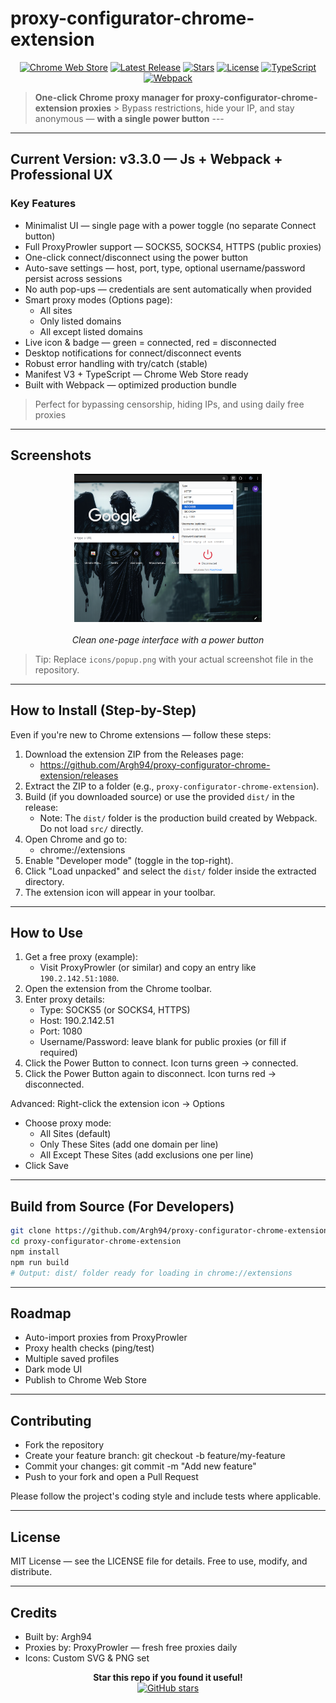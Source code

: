 # proxy-configurator-chrome-extension

<div align="center">

[![Chrome Web Store](https://img.shields.io/badge/Chrome-Add%20to%20Chrome-4CAF50?logo=google-chrome&logoColor=white)](https://chrome.google.com/webstore) [![Latest Release](https://img.shields.io/github/v/release/Argh94/ProxyProwler-VPN-Manager?label=Latest%20Release)](https://github.com/Argh94/ProxyProwler-VPN-Manager/releases) [![Stars](https://img.shields.io/github/stars/Argh94/ProxyProwler-VPN-Manager?style=social)](https://github.com/Argh94/ProxyProwler-VPN-Manager/stargazers) [![License](https://img.shields.io/github/license/Argh94/ProxyProwler-VPN-Manager)](https://github.com/Argh94/ProxyProwler-VPN-Manager/blob/main/LICENSE) [![TypeScript](https://img.shields.io/badge/TypeScript-Ready-3178C6?logo=typescript&logoColor=white)](https://www.typescriptlang.org/) [![Webpack](https://img.shields.io/badge/Built%20with-Webpack-8DD6F9?logo=webpack&logoColor=black)](https://webpack.js.org/)

</div>

> **One-click Chrome proxy manager for proxy-configurator-chrome-extension proxies** > Bypass restrictions, hide your IP, and stay anonymous — **with a single power button** ---

---

## Current Version: v3.3.0 — Js + Webpack + Professional UX

### Key Features
- Minimalist UI — single page with a power toggle (no separate Connect button)  
- Full ProxyProwler support — SOCKS5, SOCKS4, HTTPS (public proxies)  
- One-click connect/disconnect using the power button  
- Auto-save settings — host, port, type, optional username/password persist across sessions  
- No auth pop-ups — credentials are sent automatically when provided  
- Smart proxy modes (Options page):
  - All sites
  - Only listed domains
  - All except listed domains
- Live icon & badge — green = connected, red = disconnected  
- Desktop notifications for connect/disconnect events  
- Robust error handling with try/catch (stable)  
- Manifest V3 + TypeScript — Chrome Web Store ready  
- Built with Webpack — optimized production bundle

> Perfect for bypassing censorship, hiding IPs, and using daily free proxies

---

## Screenshots

<div align="center">
  <img src="icons/popup.png" alt="Popup UI" width="300" />
  <br><br>
  <em>Clean one-page interface with a power button</em>
</div>

> Tip: Replace `icons/popup.png` with your actual screenshot file in the repository.

---

## How to Install (Step-by-Step)

Even if you're new to Chrome extensions — follow these steps:

1. Download the extension ZIP from the Releases page:
   - https://github.com/Argh94/proxy-configurator-chrome-extension/releases
2. Extract the ZIP to a folder (e.g., `proxy-configurator-chrome-extension`).
3. Build (if you downloaded source) or use the provided `dist/` in the release:
   - Note: The `dist/` folder is the production build created by Webpack. Do not load `src/` directly.
4. Open Chrome and go to:
   - chrome://extensions
5. Enable "Developer mode" (toggle in the top-right).
6. Click "Load unpacked" and select the `dist/` folder inside the extracted directory.
7. The extension icon will appear in your toolbar.

---

## How to Use

1. Get a free proxy (example):
   - Visit ProxyProwler (or similar) and copy an entry like `190.2.142.51:1080`.
2. Open the extension from the Chrome toolbar.
3. Enter proxy details:
   - Type: SOCKS5 (or SOCKS4, HTTPS)
   - Host: 190.2.142.51
   - Port: 1080
   - Username/Password: leave blank for public proxies (or fill if required)
4. Click the Power Button to connect. Icon turns green → connected.
5. Click the Power Button again to disconnect. Icon turns red → disconnected.

Advanced: Right-click the extension icon → Options  
- Choose proxy mode:
  - All Sites (default)
  - Only These Sites (add one domain per line)
  - All Except These Sites (add exclusions one per line)  
- Click Save

---

## Build from Source (For Developers)

```bash
git clone https://github.com/Argh94/proxy-configurator-chrome-extension.git
cd proxy-configurator-chrome-extension
npm install
npm run build
# Output: dist/ folder ready for loading in chrome://extensions
```

---

## Roadmap
- Auto-import proxies from ProxyProwler
- Proxy health checks (ping/test)
- Multiple saved profiles
- Dark mode UI
- Publish to Chrome Web Store

---

## Contributing
- Fork the repository
- Create your feature branch: git checkout -b feature/my-feature
- Commit your changes: git commit -m "Add new feature"
- Push to your fork and open a Pull Request

Please follow the project's coding style and include tests where applicable.

---

## License
MIT License — see the LICENSE file for details. Free to use, modify, and distribute.

---

## Credits
- Built by: Argh94  
- Proxies by: ProxyProwler — fresh free proxies daily  
- Icons: Custom SVG & PNG set

<div align="center">
  <strong>Star this repo if you found it useful!</strong><br>
  <a href="https://github.com/Argh94/proxy-configurator-chrome-extension/stargazers">
    <img src="https://img.shields.io/github/stars/Argh94/proxy-configurator-chrome-extension?style=social" alt="GitHub stars">
  </a>
</div>
